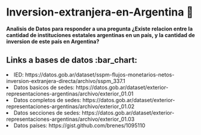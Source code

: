 # Inversion-extranjera-en-Argentina 💸
**Analisis de Datos para responder a una pregunta ¿Existe relacion entre la cantidad de instituciones estatales argentinas en un país, y la cantidad de inversion de este país en Argentina?**

<h2>Links a bases de datos :bar_chart:</h2>
<li>IED: <link>https://datos.gob.ar/dataset/sspm-flujos-monetarios-netos-inversion-extranjera-directa/archivo/sspm_337.1</link></li>
<li>Datos basicos de sedes: <link>https://datos.gob.ar/dataset/exterior-representaciones-argentinas/archivo/exterior_01.01</link></li>
<li>Datos completos de sedes: <link>https://datos.gob.ar/dataset/exterior-representaciones-argentinas/archivo/exterior_01.02</link></li>
<li>Datos secciones de sedes: <link>https://datos.gob.ar/dataset/exterior-representaciones-argentinas/archivo/exterior_01.03</link></li>
<li>Datos países: <link>https://gist.github.com/brenes/1095110</link></li>
